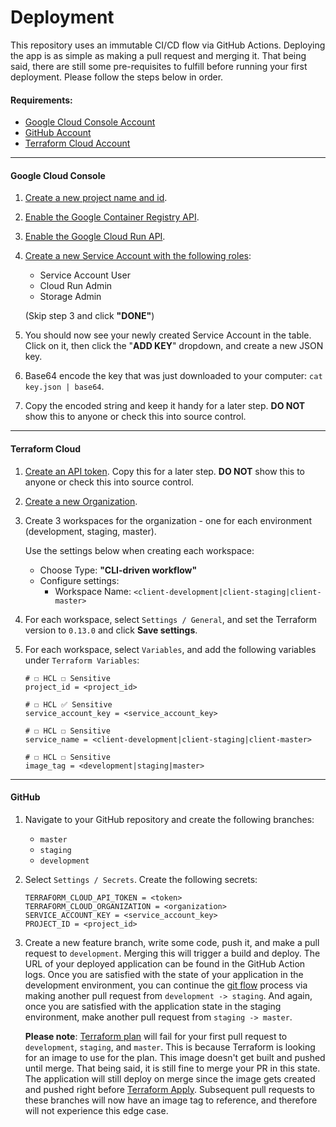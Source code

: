 # Deployment

This repository uses an immutable CI/CD flow via GitHub Actions. Deploying the app is as simple as making a pull request
and merging it. That being said, there are still some pre-requisites to fulfill before running your first deployment.
Please follow the steps below in order.

#### Requirements:

- [Google Cloud Console Account](https://console.cloud.google.com)
- [GitHub Account](https://github.com/join)
- [Terraform Cloud Account](https://app.terraform.io/signup/account)

---

#### Google Cloud Console

1. [Create a new project name and id](https://console.cloud.google.com/projectcreate).

2. [Enable the Google Container Registry API](https://console.cloud.google.com/apis/library/containerregistry.googleapis.com).

3. [Enable the Google Cloud Run API](https://console.developers.google.com/apis/library/run.googleapis.com).

4. [Create a new Service Account with the following roles](https://console.cloud.google.com/iam-admin/serviceaccounts/create):
    - Service Account User
    - Cloud Run Admin
    - Storage Admin
   
    (Skip step 3 and click **"DONE"**)

5. You should now see your newly created Service Account in the table. Click on it, then click the "**ADD KEY**" 
dropdown, and create a new JSON key.

6. Base64 encode the key that was just downloaded to your computer: `cat key.json | base64`.

7. Copy the encoded string and keep it handy for a later step. **DO NOT** show this to anyone or check this into source
control.

---

#### Terraform Cloud

1. [Create an API token](https://app.terraform.io/app/settings/tokens). Copy this for a later step. **DO NOT** show 
this to anyone or check this into source control.

2. [Create a new Organization](https://app.terraform.io/app/organizations/new).

3. Create 3 workspaces for the organization - one for each environment (development, staging, master).

    Use the settings below when creating each workspace:

    - Choose Type: **"CLI-driven workflow"**
    - Configure settings:
        - Workspace Name: `<client-development|client-staging|client-master>`

4. For each workspace, select `Settings / General`, and set the Terraform version to `0.13.0` and click **Save settings**.

5. For each workspace, select `Variables`, and add the following variables under `Terraform Variables`:
    
    ```
    # ☐ HCL ☐ Sensitive 
    project_id = <project_id>
    
    # ☐ HCL ✅ Sensitive 
    service_account_key = <service_account_key>
    
    # ☐ HCL ☐ Sensitive 
    service_name = <client-development|client-staging|client-master>
    
    # ☐ HCL ☐ Sensitive 
    image_tag = <development|staging|master>
    ```

---

#### GitHub

1. Navigate to your GitHub repository and create the following branches:
    - `master`
    - `staging`
    - `development`
    
2. Select `Settings / Secrets`. Create the following secrets:

    ```
    TERRAFORM_CLOUD_API_TOKEN = <token>
    TERRAFORM_CLOUD_ORGANIZATION = <organization>
    SERVICE_ACCOUNT_KEY = <service_account_key>
    PROJECT_ID = <project_id>
    ```

3. Create a new feature branch, write some code, push it, and make a pull request to `development`. Merging 
   this will trigger a build and deploy. The URL of your deployed application can be found in the GitHub Action logs.
   Once you are satisfied with the state of your application in the development environment, you can continue the
   [git flow](https://www.atlassian.com/git/tutorials/comparing-workflows/gitflow-workflow) process via making another 
   pull request from `development -> staging`. And again, once you are satisfied with the application state in the 
   staging environment, make another pull request from `staging -> master`.

   **Please note**: [Terraform plan](https://www.terraform.io/docs/commands/plan.html) will fail for your first
   pull request to `development`, `staging`, and `master`. This is because Terraform is looking for an image to use 
   for the plan. This image doesn't get built and pushed until merge. That being said, it is still fine to merge your 
   PR in this state. The application will still deploy on merge since the image gets created and pushed right before
   [Terraform Apply](https://www.terraform.io/docs/commands/apply.html). Subsequent pull requests to these branches
   will now have an image tag to reference, and therefore will not experience this edge case.

